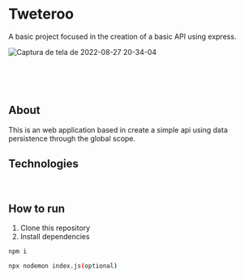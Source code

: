 # Tweteroo

A basic project focused in the creation of a basic API using express.

![Captura de tela de 2022-08-27 20-34-04](https://user-images.githubusercontent.com/99501431/187051551-de84b6aa-e26f-4a58-9bdf-d354b298ba07.png)


 <p align="center">
   <br />
   <br />
   <br />
 </p>

## About

This is an web application based in create a simple api using data persistence through the global scope.

## Technologies
<p>
  <img src="https://img.shields.io/badge/Express.js-000000?style=for-the-badge&logo=express&logoColor=white" alt=""/>
  <img src="https://img.shields.io/badge/json-5E5C5C?style=for-the-badge&logo=json&logoColor=white" alt=""/>
  <img src="https://img.shields.io/badge/JavaScript-323330?style=for-the-badge&logo=javascript&logoColor=F7DF1E" alt=""/>
  <img src="https://img.shields.io/badge/HTML5-E34F26?style=for-the-badge&logo=html5&logoColor=white" alt=""/>
  <img src="https://img.shields.io/badge/CSS3-1572B6?style=for-the-badge&logo=css3&logoColor=white" alt=""/>
 </p>
 
 ## How to run

1. Clone this repository
2. Install dependencies
```bash
npm i
```
```bash
npx nodemon index.js(optional)
```
